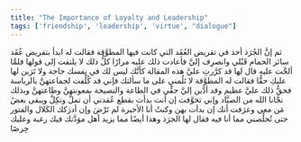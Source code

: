 ```yaml
---
title: "The Importance of Loyalty and Leadership"
tags: ['friendship', 'leadership', 'virtue', "dialogue"]
---
```


 ثم إنَّ الجُرَذ أخذ في تقريض العُقَد التي كانت فيها المطوَّقة فقالت له ابدأ بتقريض عُقَد سائر الحمام قَبْلي وانصرِف إليَّ فأعادت ذلك عليه مرارًا  كلُّ ذلك لا يلتفت إلى قولها  فلمَّا ألحَّت عليه قال لها قد كرَّرتِ عليَّ هذه المقالة كأنَّك ليس لك في نفسك حاجة ولا تَرَين لها عليكِ حقًّا فقالت له المطوَّقة لا تَلُمني على ما سألتك فإني قد كُلِّفت لجماعتهنَّ بالرياسة فحقُّ ذلك عليَّ عظيم وقد أدَّين إليَّ حقِّي في الطاعة والنصيحة بمعونتهنَّ وطاعتهنَّ وبذلك نجَّانا الله من الصيَّاد وإني تخوَّفت  إن أنت بدأت بقطع عُقدتي  أن تملَّ وتكِلَّ ويبقى بعضُ مَن معي وعرَفت أنك إن بدأت بهن وكنتُ أنا الأخيرة لم تَرْضَ  وإن أدرَكك الكَلال والفتور  حتى تُخلِّصني مما أنا فيه فقال لها الجرَذ وهذا أيضًا مما يزيد أهل موَدَّتك فيك رغبة وعليك حِرصًا
